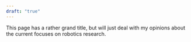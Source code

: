 ```yaml
---
draft: "true"
---
```



This page has a rather grand title, but will just deal with my opinions about the current focuses on robotics research. 
